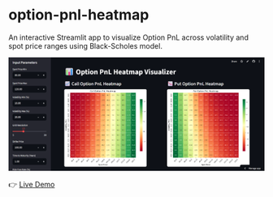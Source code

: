 # option-pnl-heatmap
An interactive Streamlit app to visualize Option PnL across volatility and spot price ranges using Black-Scholes model.

![App Screenshot](Screenshot.png)

👉 [Live Demo](https://option-pnl-visualizer.streamlit.app/)

